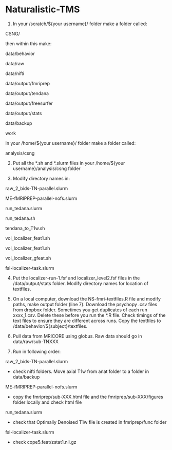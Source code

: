 # Naturalistic-TMS

1. In your /scratch/${your username}/ folder make a folder called:

CSNG/

then within this make:

data/behavior

data/raw

data/nifti

data/output/fmriprep

data/output/tendana

data/output/freesurfer

data/output/stats

data/backup

work

In your /home/${your username}/ folder make a folder called:

analysis/csng

2. Put all the *.sh and *.slurm files in your /home/${your username}/analysis/csng folder

3. Modify directory names in:

raw_2_bids-TN-parallel.slurm

ME-fMRIPREP-parallel-nofs.slurm

run_tedana.slurm

run_tedana.sh

tendana_to_T1w.sh

vol_localizer_feat1.sh

vol_localizer_feat1.sh

vol_localizer_gfeat.sh

fsl-localizer-task.slurm


4. Put the localizer-run-1.fsf and localizer_level2.fsf files in the /data/output/stats folder. Modify directory names for location of textfiles.

5. On a local computer, download the NS-fmri-textfiles.R file and modify paths, make output folder (line 7). Download the psychopy .csv files from dropbox folder. Sometimes you get duplicates of each run xxxx_1.csv. Delete these before you run the *.R file. Check timings of the text files to ensure they are different across runs. Copy the textfiles to /data/behavior/${subject}/textfiles.

6. Pull data from MRICORE using globus. Raw data should go in data/raw/sub-TNXXX

6. Run in following order:

raw_2_bids-TN-parallel.slurm
- check nifti folders. Move axial T1w from anat folder to a folder in data/backup

ME-fMRIPREP-parallel-nofs.slurm
- copy the fmriprep/sub-XXX.html file and the fmriprep/sub-XXX/figures folder locally and check html file

run_tedana.slurm
- check that Optimally Denoised T1w file is created in fmriprep/func folder

fsl-localizer-task.slurm
- check cope5.feat/zstat1.nii.gz
